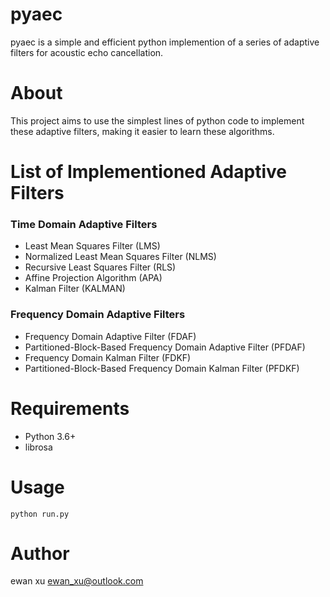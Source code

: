 # pyaec

pyaec is a simple and efficient python implemention of a series of adaptive filters for acoustic echo cancellation.

# About
This project aims to use the simplest lines of python code to implement these adaptive filters, making it easier to learn these algorithms.

# List of Implementioned Adaptive Filters
### Time Domain Adaptive Filters
- Least Mean Squares Filter (LMS)
- Normalized Least Mean Squares Filter (NLMS)
- Recursive Least Squares Filter (RLS)
- Affine Projection Algorithm (APA)
- Kalman Filter (KALMAN)

### Frequency Domain Adaptive Filters
- Frequency Domain Adaptive Filter (FDAF)
- Partitioned-Block-Based Frequency Domain Adaptive Filter (PFDAF)
- Frequency Domain Kalman Filter (FDKF)
- Partitioned-Block-Based Frequency Domain Kalman Filter (PFDKF)

# Requirements
- Python 3.6+
- librosa

# Usage
```
python run.py
```

# Author
ewan xu <ewan_xu@outlook.com>
